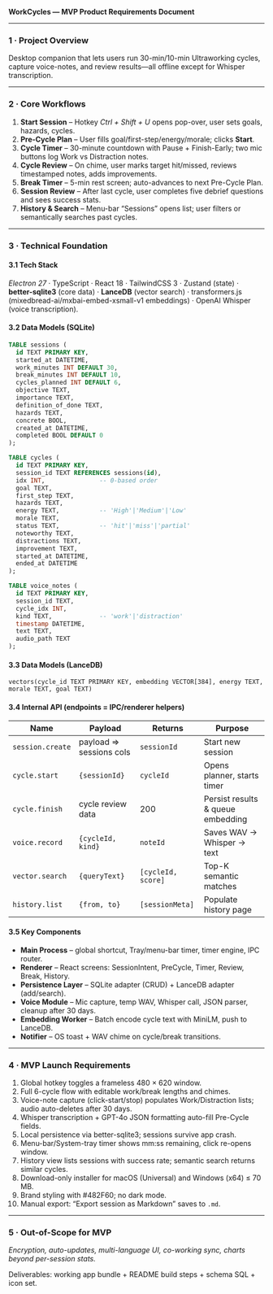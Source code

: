 **WorkCycles — MVP Product Requirements Document**

---

### 1 · Project Overview

Desktop companion that lets users run 30-min/10-min Ultraworking cycles, capture voice-notes, and review results—all offline except for Whisper transcription.

---

### 2 · Core Workflows

1. **Start Session** – Hotkey *Ctrl + Shift + U* opens pop-over, user sets goals, hazards, cycles.
2. **Pre-Cycle Plan** – User fills goal/first-step/energy/morale; clicks **Start**.
3. **Cycle Timer** – 30-minute countdown with Pause + Finish-Early; two mic buttons log Work vs Distraction notes.
4. **Cycle Review** – On chime, user marks target hit/missed, reviews timestamped notes, adds improvements.
5. **Break Timer** – 5-min rest screen; auto-advances to next Pre-Cycle Plan.
6. **Session Review** – After last cycle, user completes five debrief questions and sees success stats.
7. **History & Search** – Menu-bar “Sessions” opens list; user filters or semantically searches past cycles.

---

### 3 · Technical Foundation

#### 3.1 Tech Stack

*Electron 27* · TypeScript · React 18 · TailwindCSS 3 · Zustand (state) · **better-sqlite3** (core data) · **LanceDB** (vector search) · transformers.js (mixedbread-ai/mxbai-embed-xsmall-v1 embeddings) · OpenAI Whisper (voice transcription).

#### 3.2 Data Models (SQLite)

```sql
TABLE sessions (
  id TEXT PRIMARY KEY,
  started_at DATETIME,
  work_minutes INT DEFAULT 30,
  break_minutes INT DEFAULT 10,
  cycles_planned INT DEFAULT 6,
  objective TEXT,
  importance TEXT,
  definition_of_done TEXT,
  hazards TEXT,
  concrete BOOL,
  created_at DATETIME,
  completed BOOL DEFAULT 0
);

TABLE cycles (
  id TEXT PRIMARY KEY,
  session_id TEXT REFERENCES sessions(id),
  idx INT,               -- 0-based order
  goal TEXT,
  first_step TEXT,
  hazards TEXT,
  energy TEXT,           -- 'High'|'Medium'|'Low'
  morale TEXT,
  status TEXT,           -- 'hit'|'miss'|'partial'
  noteworthy TEXT,
  distractions TEXT,
  improvement TEXT,
  started_at DATETIME,
  ended_at DATETIME
);

TABLE voice_notes (
  id TEXT PRIMARY KEY,
  session_id TEXT,
  cycle_idx INT,
  kind TEXT,             -- 'work'|'distraction'
  timestamp DATETIME,
  text TEXT,
  audio_path TEXT
);
```

#### 3.3 Data Models (LanceDB)

`vectors(cycle_id TEXT PRIMARY KEY, embedding VECTOR[384], energy TEXT, morale TEXT, goal TEXT)`

#### 3.4 Internal API (endpoints = IPC/renderer helpers)

| Name             | Payload                 | Returns            | Purpose                           |
| ---------------- | ----------------------- | ------------------ | --------------------------------- |
| `session.create` | payload ⇒ sessions cols | `sessionId`        | Start new session                 |
| `cycle.start`    | `{sessionId}`           | `cycleId`          | Opens planner, starts timer       |
| `cycle.finish`   | cycle review data       | 200                | Persist results & queue embedding |
| `voice.record`   | `{cycleId, kind}`       | `noteId`           | Saves WAV → Whisper → text        |
| `vector.search`  | `{queryText}`           | `[cycleId, score]` | Top-K semantic matches            |
| `history.list`   | `{from, to}`            | `[sessionMeta]`    | Populate history page             |

#### 3.5 Key Components

* **Main Process** – global shortcut, Tray/menu-bar timer, timer engine, IPC router.
* **Renderer** – React screens: SessionIntent, PreCycle, Timer, Review, Break, History.
* **Persistence Layer** – SQLite adapter (CRUD) + LanceDB adapter (add/search).
* **Voice Module** – Mic capture, temp WAV, Whisper call, JSON parser, cleanup after 30 days.
* **Embedding Worker** – Batch encode cycle text with MiniLM, push to LanceDB.
* **Notifier** – OS toast + WAV chime on cycle/break transitions.

---

### 4 · MVP Launch Requirements

1. Global hotkey toggles a frameless 480 × 620 window.
2. Full 6-cycle flow with editable work/break lengths and chimes.
3. Voice-note capture (click-start/stop) populates Work/Distraction lists; audio auto-deletes after 30 days.
4. Whisper transcription + GPT-4o JSON formatting auto-fill Pre-Cycle fields.
5. Local persistence via better-sqlite3; sessions survive app crash.
6. Menu-bar/System-tray timer shows mm\:ss remaining, click re-opens window.
7. History view lists sessions with success rate; semantic search returns similar cycles.
8. Download-only installer for macOS (Universal) and Windows (x64) ≤ 70 MB.
9. Brand styling with #482F60; no dark mode.
10. Manual export: “Export session as Markdown” saves to `.md`.

---

### 5 · Out-of-Scope for MVP

*Encryption, auto-updates, multi-language UI, co-working sync, charts beyond per-session stats.*

Deliverables: working app bundle + README build steps + schema SQL + icon set.
